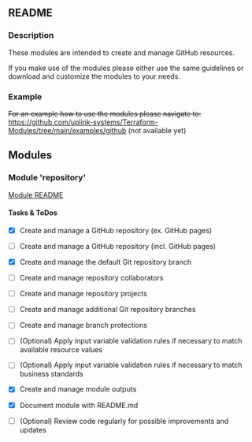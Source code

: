 ## README

### Description

These modules are intended to create and manage GitHub resources.
  
If you make use of the modules please either use the same guidelines or download and customize the modules to your needs.  

### Example

~~For an example how to use the modules please navigate to:~~  
https://github.com/uplink-systems/Terraform-Modules/tree/main/examples/github (not available yet)  

## Modules

### Module 'repository'

[Module README](repository/README.md)  

#### Tasks & ToDos

- [x] Create and manage a GitHub repository (ex. GitHub pages)
- [ ] Create and manage a GitHub repository (incl. GitHub pages)
- [x] Create and manage the default Git repository branch
- [ ] Create and manage repository collaborators
- [ ] Create and manage repository projects
- [ ] Create and manage additional Git repository branches
- [ ] Create and manage branch protections
- [ ] \(Optional) Apply input variable validation rules if necessary to match available resource values
- [ ] \(Optional) Apply input variable validation rules if necessary to match business standards
- [x] Create and manage module outputs
- [x] Document module with README.md
- [ ] \(Optional) Review code regularly for possible improvements and updates

